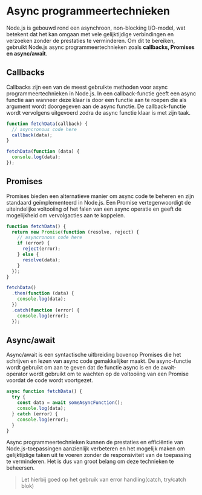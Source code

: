 # Async programmeertechnieken

Node.js is gebouwd rond een asynchroon, non-blocking I/O-model, wat betekent dat het kan omgaan met vele gelijktijdige verbindingen en verzoeken zonder de prestaties te verminderen. Om dit te bereiken, gebruikt Node.js async programmeertechnieken zoals **callbacks, Promises en async/await**.

## Callbacks

Callbacks zijn een van de meest gebruikte methoden voor async programmeertechnieken in Node.js. In een callback-functie geeft een async functie aan wanneer deze klaar is door een functie aan te roepen die als argument wordt doorgegeven aan de async functie. De callback-functie wordt vervolgens uitgevoerd zodra de async functie klaar is met zijn taak.

```javascript
function fetchData(callback) {
  // asyncronous code here
  callback(data);
}

fetchData(function (data) {
  console.log(data);
});
```

## Promises

Promises bieden een alternatieve manier om async code te beheren en zijn standaard geïmplementeerd in Node.js. Een Promise vertegenwoordigt de uiteindelijke voltooiing of het falen van een async operatie en geeft de mogelijkheid om vervolgacties aan te koppelen.

```javascript
function fetchData() {
  return new Promise(function (resolve, reject) {
    // asyncronous code here
    if (error) {
      reject(error);
    } else {
      resolve(data);
    }
  });
}

fetchData()
  .then(function (data) {
    console.log(data);
  })
  .catch(function (error) {
    console.log(error);
  });
```

## Async/await

Async/await is een syntactische uitbreiding bovenop Promises die het schrijven en lezen van async code gemakkelijker maakt. De async-functie wordt gebruikt om aan te geven dat de functie async is en de await-operator wordt gebruikt om te wachten op de voltooiing van een Promise voordat de code wordt voortgezet.

```javascript
async function fetchData() {
  try {
    const data = await someAsyncFunction();
    console.log(data);
  } catch (error) {
    console.log(error);
  }
}
```

Async programmeertechnieken kunnen de prestaties en efficiëntie van Node.js-toepassingen aanzienlijk verbeteren en het mogelijk maken om gelijktijdige taken uit te voeren zonder de responsiviteit van de toepassing te verminderen. Het is dus van groot belang om deze technieken te beheersen.

> Let hierbij goed op het gebruik van error handling(catch, try/catch blok)
